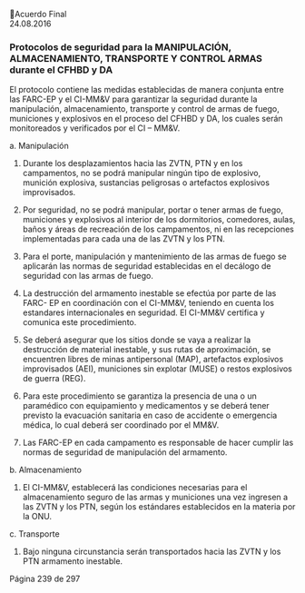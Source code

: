 Acuerdo Final  
24.08.2016  

### Protocolos de seguridad para la MANIPULACIÓN, ALMACENAMIENTO, TRANSPORTE Y CONTROL ARMAS durante el CFHBD y DA
 
El protocolo contiene las medidas establecidas de manera conjunta entre las FARC-EP y el CI-MM&V para 
garantizar  la  seguridad  durante  la  manipulación,  almacenamiento,  transporte  y  control  de  armas  de 
fuego, municiones y explosivos en el proceso del CFHBD y DA, los cuales serán monitoreados y verificados 
por el CI – MM&V. 
 
a. Manipulación  
 
1. Durante  los  desplazamientos  hacia  las  ZVTN,  PTN  y  en  los  campamentos,  no  se  podrá  manipular 
ningún  tipo  de  explosivo,  munición  explosiva,  sustancias  peligrosas  o  artefactos  explosivos 
improvisados. 
 
2. Por  seguridad,  no  se  podrá  manipular,  portar  o  tener  armas  de  fuego,  municiones  y  explosivos  al 
interior de los dormitorios, comedores, aulas, baños y áreas de recreación de los campamentos, ni 
en las recepciones implementadas para cada una de las ZVTN y los PTN. 
 
3. Para  el  porte,  manipulación  y  mantenimiento  de  las  armas  de  fuego  se  aplicarán  las  normas  de 
seguridad establecidas en el decálogo de seguridad con las armas de fuego. 
 
4. La destrucción del armamento inestable se efectúa por parte de las FARC- EP en coordinación con el 
CI-MM&V, teniendo en cuenta los estandares internacionales en seguridad. El CI-MM&V certifica y 
comunica este procedimiento. 
 
5. Se deberá asegurar que los sitios donde se vaya a realizar la destrucción de material inestable, y sus 
rutas  de  aproximación,  se  encuentren  libres  de  minas  antipersonal  (MAP),  artefactos  explosivos 
improvisados (AEI), municiones sin explotar (MUSE) o restos explosivos de guerra (REG).  
 
6. Para  este  procedimiento  se  garantiza  la  presencia  de  una  o  un  paramédico  con  equipamiento  y 
medicamentos y se deberá tener previsto la evacuación sanitaria en caso de accidente o emergencia 
médica, lo cual deberá ser coordinado por el MM&V. 
 
7. Las  FARC-EP  en  cada  campamento  es  responsable  de  hacer  cumplir  las  normas  de  seguridad  de 
manipulación del armamento.  
 
b.   Almacenamiento  
 
1. El CI-MM&V, establecerá las condiciones necesarias para el almacenamiento seguro de las armas 
y municiones una vez ingresen a las ZVTN y los PTN, según los estándares establecidos en la materia 
por la ONU.  
 
c.  Transporte  
 
1. Bajo ninguna circunstancia serán transportados hacia las ZVTN y los PTN armamento inestable. 
 
Página 239 de 297 
 

